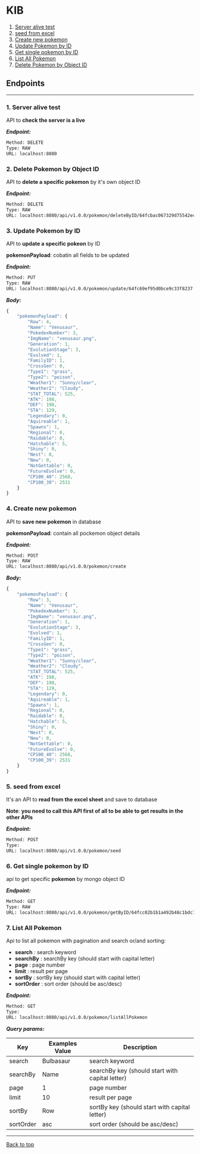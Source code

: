 
# KIB


1. [Server alive test](#1-server-alive-test)
1. [seed from excel](#5-seed-from-excel)
1. [Create new pokemon](#4-create-new-pokemon)
1. [Update Pokemon by ID](#3-update-pokemon-by-id)
1. [Get single pokemon by ID](#6-get-single-pokemon-by-id)
1. [List All Pokemon](#7-list-all-pokemon)
1. [Delete Pokemon by Object ID](#2-delete-pokemon-by-object-id)



## Endpoints


--------



### 1. Server alive test


API to **check the server is a live**


***Endpoint:***

```bash
Method: DELETE
Type: RAW
URL: localhost:8080
```

### 2. Delete Pokemon by Object ID


API to **delete a specific pokemon** by it's own object ID


***Endpoint:***

```bash
Method: DELETE
Type: RAW
URL: localhost:8080/api/v1.0.0/pokemon/deleteByID/64fcbac067329d75542ece3c
```

### 3. Update Pokemon by ID


API to **update a specific pokeon** by ID

**pokemonPayload**: cobatin all fields to be updated


***Endpoint:***

```bash
Method: PUT
Type: RAW
URL: localhost:8080/api/v1.0.0/pokemon/update/64fc69ef95d0bce9c33f8237
```



***Body:***

```js        
{
    "pokemonPayload": {
        "Row": 4,
        "Name": "Venusaur",
        "PokedexNumber": 3,
        "ImgName": "venusaur.png",
        "Generation": 1,
        "EvolutionStage": 3,
        "Evolved": 1,
        "FamilyID": 1,
        "CrossGen": 0,
        "Type1": "grass",
        "Type2": "poison",
        "Weather1": "Sunny/clear",
        "Weather2": "Cloudy",
        "STAT_TOTAL": 525,
        "ATK": 198,
        "DEF": 198,
        "STA": 129,
        "Legendary": 0,
        "Aquireable": 1,
        "Spawns": 1,
        "Regional": 0,
        "Raidable": 0,
        "Hatchable": 5,
        "Shiny": 0,
        "Nest": 0,
        "New": 0,
        "NotGettable": 0,
        "FutureEvolve": 0,
        "CP100_40": 2568,
        "CP100_39": 2531
    }
}
```



### 4. Create new pokemon


API to **save new pokemon** in database

**pokemonPayload**: contain all pockemon object details


***Endpoint:***

```bash
Method: POST
Type: RAW
URL: localhost:8080/api/v1.0.0/pokemon/create
```



***Body:***

```js        
{
    "pokemonPayload": {
        "Row": 3,
        "Name": "Venusaur",
        "PokedexNumber": 3,
        "ImgName": "venusaur.png",
        "Generation": 1,
        "EvolutionStage": 3,
        "Evolved": 1,
        "FamilyID": 1,
        "CrossGen": 0,
        "Type1": "grass",
        "Type2": "poison",
        "Weather1": "Sunny/clear",
        "Weather2": "Cloudy",
        "STAT_TOTAL": 525,
        "ATK": 198,
        "DEF": 198,
        "STA": 129,
        "Legendary": 0,
        "Aquireable": 1,
        "Spawns": 1,
        "Regional": 0,
        "Raidable": 0,
        "Hatchable": 5,
        "Shiny": 0,
        "Nest": 0,
        "New": 0,
        "NotGettable": 0,
        "FutureEvolve": 0,
        "CP100_40": 2568,
        "CP100_39": 2531
    }
}
```



### 5. seed from excel


It's an API to **read from the excel sheet** and save to database

**Note**: **you need to call this API first of all to be able to get results in the other APIs**


***Endpoint:***

```bash
Method: POST
Type: 
URL: localhost:8080/api/v1.0.0/pokemon/seed
```



### 6. Get single pokemon by ID


api to get specific **pokemon** by mongo object ID


***Endpoint:***

```bash
Method: GET
Type: RAW
URL: localhost:8080/api/v1.0.0/pokemon/getByID/64fcc02b1b1a492b48c1bdc7
```



### 7. List All Pokemon


Api to list all pokemon with pagination and search or/and sorting:

- **search** : search keyword
- **searchBy** : searchBy key (should start with capital letter)
- **page** : page number
- **limit** : result per page
- **sortBy** : sortBy key (should start with capital letter)
- **sortOrder** : sort order (should be asc/desc)


***Endpoint:***

```bash
Method: GET
Type: 
URL: localhost:8080/api/v1.0.0/pokemon/listAllPokemon
```



***Query params:***

| Key | Examples Value | Description |
| --- | ------|-------------|
| search | Bulbasaur |  search keyword |
| searchBy | Name |  searchBy key (should start with capital letter) |
| page | 1 |  page number  |
| limit | 10 | result per page  |
| sortBy | Row | sortBy key (should start with capital letter) |
| sortOrder | asc | sort order (should be asc/desc) |



---
[Back to top](#kib)
